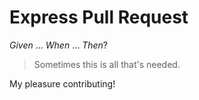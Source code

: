 # Express Pull Request

_Given_ ... _When_ ... _Then_?

> Sometimes this is all that's needed.

My pleasure contributing!